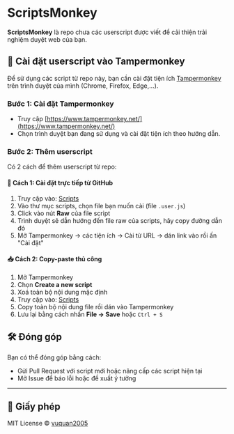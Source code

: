 # ScriptsMonkey

**ScriptsMonkey** là repo chưa các userscript được viết để cải thiện trải nghiệm duyệt web của bạn.

## 🚀 Cài đặt userscript vào Tampermonkey

Để sử dụng các script từ repo này, bạn cần cài đặt tiện ích [Tampermonkey](https://www.tampermonkey.net/) trên trình duyệt của mình (Chrome, Firefox, Edge,...).

### Bước 1: Cài đặt Tampermonkey

- Truy cập [https://www.tampermonkey.net/](https://www.tampermonkey.net/)
- Chọn trình duyệt bạn đang sử dụng và cài đặt tiện ích theo hướng dẫn.

### Bước 2: Thêm userscript

Có 2 cách để thêm userscript từ repo:

#### 🔗 Cách 1: Cài đặt trực tiếp từ GitHub

1. Truy cập vào: [Scripts](https://github.com/vuquan2005/ScriptsMonkey/tree/main/Scripts)
2. Vào thư mục scripts, chọn file <user-scripts> bạn muốn cài (file `.user.js`)
3. Click vào nút **Raw** của file script
4. Trình duyệt sẽ dẫn hướng đến file raw của scripts, hãy copy đường dẫn đó
5. Mở Tampermonkey -> các tiện ích -> Cài từ URL	-> dán link vào rồi ấn "Cài đặt"

#### 📥 Cách 2: Copy-paste thủ công

1. Mở Tampermonkey
2. Chọn **Create a new script**
3. Xoá toàn bộ nội dung mặc định
4. Truy cập vào: [Scripts](https://github.com/vuquan2005/ScriptsMonkey/tree/main/Scripts)
5. Copy toàn bộ nội dung file rồi dán vào Tampermonkey
6. Lưu lại bằng cách nhấn **File → Save** hoặc `Ctrl + S`

## 🛠 Đóng góp

Bạn có thể đóng góp bằng cách:

- Gửi Pull Request với script mới hoặc nâng cấp các script hiện tại
- Mở Issue để báo lỗi hoặc đề xuất ý tưởng

---

## 📄 Giấy phép

MIT License © [vuquan2005](https://github.com/vuquan2005)
